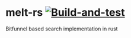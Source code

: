 # melt-rs [![Build-and-test](https://github.com/jantb/melt-rs/actions/workflows/rust.yml/badge.svg)](https://github.com/jantb/melt-rs/actions/workflows/rust.yml)

Bitfunnel based search implementation in rust
